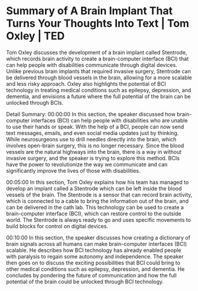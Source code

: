 # Summary of A Brain Implant That Turns Your Thoughts Into Text | Tom Oxley | TED

Tom Oxley discusses the development of a brain implant called Stentrode, which records brain activity to create a brain-computer interface (BCI) that can help people with disabilities communicate through digital devices. Unlike previous brain implants that required invasive surgery, Stentrode can be delivered through blood vessels in the brain, allowing for a more scalable and less risky approach. Oxley also highlights the potential of BCI technology in treating medical conditions such as epilepsy, depression, and dementia, and envisions a future where the full potential of the brain can be unlocked through BCIs.

Detail Summary: 
00:00:00
In this section, the speaker discussed how brain-computer interfaces (BCI) can help people with disabilities who are unable to use their hands or speak. With the help of a BCI, people can now send text messages, emails, and even social media updates just by thinking. While neurosurgeons use to drill needles directly into the brain, which involves open-brain surgery, this is no longer necessary. Since the blood vessels are the natural highways into the brain, there is a way in without invasive surgery, and the speaker is trying to explore this method. BCIs have the power to revolutionize the way we communicate and can significantly improve the lives of those with disabilities.

00:05:00
In this section, Tom Oxley explains how his team has managed to develop an implant called a Stentrode which can be left inside the blood vessels of the brain. The Stentrode is a sensor that can record brain activity, which is connected to a cable to bring the information out of the brain, and can be delivered in the cath lab. This technology can be used to create a brain-computer interface (BCI), which can restore control to the outside world. The Stentrode is always ready to go and uses specific movements to build blocks for control on digital devices.

00:10:00
In this section, the speaker discusses how creating a dictionary of brain signals across all humans can make brain-computer interfaces (BCI) scalable. He describes how BCI technology has already enabled people with paralysis to regain some autonomy and independence. The speaker then goes on to discuss the exciting possibilities that BCI could bring to other medical conditions such as epilepsy, depression, and dementia. He concludes by pondering the future of communication and how the full potential of the brain could be unlocked through BCI technology.

